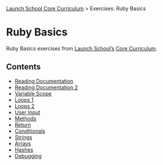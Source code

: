 [Launch School Core Curriculum](/README.md) >
Exercises: Ruby Basics

# Ruby Basics

Ruby Basics exercises from [Launch School’s](https://launchschool.com) [Core Curriculum](https://launchschool.com/courses).

## Contents
* [Reading Documentation](reading_documentation.md)
* [Reading Documentation 2](reading_documentation2.md)
* [Variable Scope](variable_scope.md)
* [Loops 1](loops1.md)
* [Loops 2](loops2.md)
* [User Input](user_input.md)
* [Methods](methods.md)
* [Return](return.md)
* [Conditionals](conditionals.md)
* [Strings](strings.md)
* [Arrays](arrays.md)
* [Hashes](hashes.md)
* [Debugging](debugging.md)
